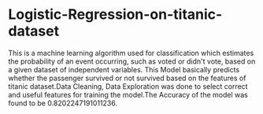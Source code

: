 # Logistic-Regression-on-titanic-dataset
This is a machine learning algorithm used for classification which estimates the probability of an event occurring, such as voted or didn't vote, based on a given dataset of independent variables.
This Model basically predicts whether the passenger survived or not survived based on the features of titanic dataset.Data Cleaning, Data Exploration was done to select correct and useful features for training the model.The Accuracy of the model was found to be 0.8202247191011236.
